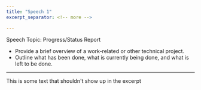 ```yaml
---
title: "Speech 1"
excerpt_separator: <!-- more -->

---
```


 Speech Topic: Progress/Status Report
- Provide a brief overview of a work-related or other technical project. 
- Outline what has been done, what is currently being done, and what is left to be done.

---
<!-- more -->

This is some text that shouldn't show up in the excerpt
